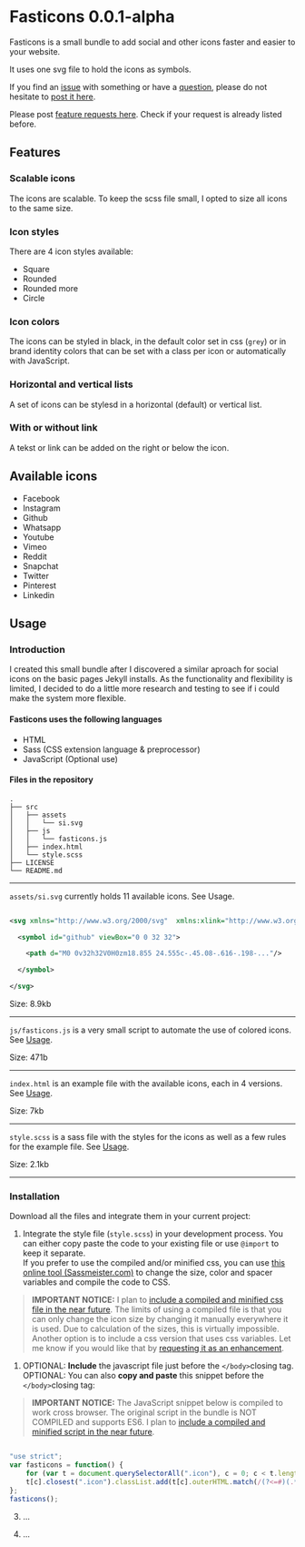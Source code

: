 # Fasticons 0.0.1-alpha

Fasticons is a small bundle to add social and other icons faster and easier to your website.

It uses one svg file to hold the icons as symbols.

If you find an [issue](https://github.com/stenito/fasticons/issues) with something or have a [question](https://github.com/stenito/fasticons/labels/question), please do not hesitate to [post it here](https://github.com/stenito/fasticons/issues).

Please post [feature requests here](https://github.com/stenito/fasticons/labels/enhancement). Check if your request is already listed before.

## Features

### Scalable icons

The icons are scalable. To keep the scss file small, I opted to size all icons to the same size.

### Icon styles

There are 4 icon styles available:

- Square
- Rounded
- Rounded more
- Circle

### Icon colors

The icons can be styled in black, in the default color set in css (`grey`) or in brand identity colors that can be set with a class per icon or automatically with JavaScript.

### Horizontal and vertical lists

A set of icons can be stylesd in a horizontal (default) or vertical list.

### With or without link

A tekst or link can be added on the right or below the icon.

## Available icons

- Facebook
- Instagram
- Github
- Whatsapp
- Youtube
- Vimeo
- Reddit
- Snapchat
- Twitter
- Pinterest
- Linkedin

## Usage

### Introduction

I created this small bundle after I discovered a similar aproach for social icons on the basic pages Jekyll installs. As the functionality and flexibility is limited, I decided to do a little more research and testing to see if i could make the system more flexible.

#### Fasticons uses the following languages

- HTML
- Sass (CSS extension language & preprocessor)
- JavaScript (Optional use)

#### Files in the repository

``` plaintext
.
├── src
│   ├── assets
│   │   └── si.svg
│   ├── js
│   │   └── fasticons.js
│   ├── index.html
│   └── style.scss
├── LICENSE
└── README.md

```

---
`assets/si.svg` currently holds 11 available icons. See Usage.

``` svg

<svg xmlns="http://www.w3.org/2000/svg"  xmlns:xlink="http://www.w3.org/1999/xlink" viewBox="0 0 32 32">

  <symbol id="github" viewBox="0 0 32 32">

    <path d="M0 0v32h32V0H0zm18.855 24.555c-.45.08-.616-.198-..."/>

  </symbol>

</svg>

````

Size: 8.9kb

---
`js/fasticons.js` is a very small script to automate the use of colored icons. See [Usage](#).

Size: 471b

---

`index.html` is an example file with the available icons, each in 4 versions. See [Usage](#).

Size: 7kb

---

`style.scss` is a sass file with the styles for the icons as well as a few rules for the example file. See [Usage](#).

Size: 2.1kb

---

### Installation

Download all the files and integrate them in your current project:

1. Integrate the style file (`style.scss`) in your development process. You can either copy paste the code to your existing file or use `@import` to keep it separate.  
If you prefer to use the compiled and/or minified css, you can use [this online tool (Sassmeister.com)](https://www.sassmeister.com/) to change the size, color and spacer variables and compile the code to CSS.

> **IMPORTANT NOTICE:** I plan to [include a compiled and minified css file in the near future](https://github.com/stenito/fasticons/projects/1). The limits of using a compiled file is that you can only change the icon size by changing it manually everywhere it is used. Due to calculation of the sizes, this is virtually impossible. Another option is to include a css version that uses css variables. Let me know if you would like that by [requesting it as an enhancement](https://github.com/stenito/fasticons/labels/enhancement).

1. OPTIONAL: **Include** the javascript file just before the `</body>`closing tag.  
OPTIONAL: You can also **copy and paste** this snippet before the `</body>`closing tag:

> **IMPORTANT NOTICE:** The JavaScript snippet below is compiled to work cross browser. The original script in the bundle is NOT COMPILED and supports ES6. I plan to [include a compiled and minified script in the near future](https://github.com/stenito/fasticons/projects/1).

```JavaScript

"use strict";
var fasticons = function() {
    for (var t = document.querySelectorAll(".icon"), c = 0; c < t.length; c++)
    t[c].closest(".icon").classList.add(t[c].outerHTML.match(/(?<=#)(.*)(?=")/g))
};
fasticons();

```

3. ...

1. ...
